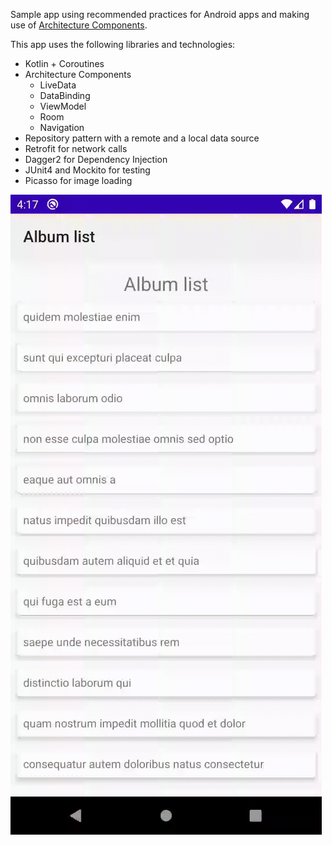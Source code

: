 Sample app using recommended practices for Android apps and making use of [Architecture Components](https://developer.android.com/topic/libraries/architecture/).

This app uses the following libraries and technologies:

- Kotlin + Coroutines
- Architecture Components
  - LiveData
  - DataBinding
  - ViewModel
  - Room
  - Navigation
- Repository pattern with a remote and a local data source
- Retrofit for network calls
- Dagger2 for Dependency Injection
- JUnit4 and Mockito for testing
- Picasso for image loading

![Basic usage demo](./demo.gif)
